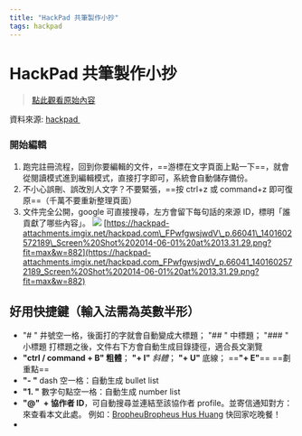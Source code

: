 ```yaml
---
title: "HackPad 共筆製作小抄"
tags: hackpad
---
```


# HackPad 共筆製作小抄

> [點此觀看原始內容](https://g0v.hackpad.tw/9d3TeV5myeG)

資料來源: [hackpad ](https://g0v.hackpad.tw/FPwfgwsjwdV)
### 開始編輯

1.  跑完註冊流程，回到你要編輯的文件，==游標在文字頁面上點一下==，就會從閱讀模式進到編輯模式，直接打字即可，系統會自動儲存備份。
2.  不小心誤刪、誤改別人文字？不要緊張，==按 ctrl+z 或 command+z 即可復原==（千萬不要重新整理頁面）
3.  文件完全公開，google 可直接搜尋，左方會留下每句話的來源 ID，標明「誰貢獻了哪些內容」。
![](https://hackpad-attachments.imgix.net/hackpad.com_FPwfgwsjwdV_p.66041_1401602572189_Screen%20Shot%202014-06-01%20at%2013.31.29.png?fit=max&w=882)
[https://hackpad-attachments.imgix.net/hackpad.com\_FPwfgwsjwdV\_p.66041\_1401602572189\_Screen%20Shot%202014-06-01%20at%2013.31.29.png?fit=max&w=882](https://hackpad-attachments.imgix.net/hackpad.com_FPwfgwsjwdV_p.66041_1401602572189_Screen%20Shot%202014-06-01%20at%2013.31.29.png?fit=max&w=882)



## 好用快捷鍵（輸入法需為英數半形）

- "# " 井號空一格，後面打的字就會自動變成大標題；
    "## " 中標題；
    "### " 小標題
    打標題之後，文件右下方會自動生成目錄捷徑，適合長文瀏覽
- **"ctrl / command + B" 粗體**；
    **"\+ I"**  _斜體_；
    **"\+ U"**  底線；
    ==**"\+ E"**== ==劃重點==
- **"\- "** dash 空一格：自動生成 bullet list
- **"1\. "** 數字句點空一格：自動生成 number list
- **"@"  \+ 協作者 ID**，可自動搜尋並連結至該協作者 profile。並寄信通知對方：來查看本文此處。
    例如：[Bropheu](https://g0v.hackpad.com/ep/profile/GpC5QLM6Mdf)[Bropheus Hu](https://g0v.hackpad.com/ep/profile/GpC5QLM6Mdf)[s Hu](https://g0v.hackpad.com/ep/profile/GpC5QLM6Mdf)[ang](https://g0v.hackpad.com/ep/profile/GpC5QLM6Mdf) 快回家吃晚餐！
-

